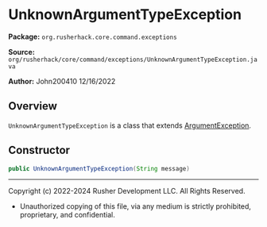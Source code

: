 # UnknownArgumentTypeException

**Package:** `org.rusherhack.core.command.exceptions`

**Source:** `org/rusherhack/core/command/exceptions/UnknownArgumentTypeException.java`

**Author:** John200410 12/16/2022



## Overview

`UnknownArgumentTypeException` is a class that extends [ArgumentException](ArgumentException.md).

## Constructor

```java
public UnknownArgumentTypeException(String message)
```

---

Copyright (c) 2022-2024 Rusher Development LLC. All Rights Reserved.
* Unauthorized copying of this file, via any medium is strictly prohibited, proprietary, and confidential.
